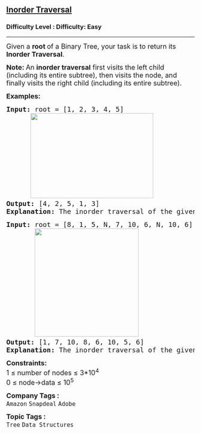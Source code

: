 <h2><a href="https://www.geeksforgeeks.org/problems/inorder-traversal/1?page=1&difficulty%5B%5D=-1&category%5B%5D=Tree&sortBy=submissions">Inorder Traversal</a></h2><h3>Difficulty Level : Difficulty: Easy</h3><hr><div class="problems_problem_content__Xm_eO"><p><span style="font-size: 18px;">Given a <strong> root </strong>of a Binary Tree, your task is to return its <strong>Inorder Traversal</strong>.</span></p>
<p><span style="font-size: 18px;"><span style="font-size: 18px;"><strong>Note: </strong>An <strong>inorder traversal</strong> first visits the left child (including its entire subtree), then visits the node, and finally visits the right child (including its entire subtree).</span></span></p>
<p><span style="font-size: 18px;"><strong>Examples:</strong></span></p>
<pre><span style="font-size: 18px;"><strong>Input: </strong>root = [1, 2, 3, 4, 5]<br>      <img style="font-family: -apple-system, BlinkMacSystemFont, 'Segoe UI', Roboto, Oxygen, Ubuntu, Cantarell, 'Open Sans', 'Helvetica Neue', sans-serif;" src="https://media.geeksforgeeks.org/img-practice/prod/addEditProblem/912454/Web/Other/blobid0_1758796476.webp" width="328" height="227">  &nbsp; &nbsp; 
<strong>Output: </strong>[4, 2, 5, 1, 3]<br><strong>Explanation:</strong> The inorder traversal of the given binary tree is [4, 2, 5, 1, 3].</span></pre>
<pre><span style="font-size: 18px;"><strong>Input: </strong>root = [8, 1, 5, N, 7, 10, 6, N, 10, 6]<br>       <img src="https://media.geeksforgeeks.org/img-practice/prod/addEditProblem/912454/Web/Other/blobid1_1758796530.webp" width="278" height="289"> &nbsp; &nbsp; &nbsp; 
<strong>Output: </strong>[1, 7, 10, 8, 6, 10, 5, 6]<br><strong>Explanation:</strong> The inorder traversal of the given binary tree is [1, 7, 10, 8, 6, 10, 5, 6]</span>.</pre>
<p><span style="font-size: 18px;"><strong>Constraints:<br></strong></span><span style="font-size: 18px;">1 ≤ number of nodes ≤ 3*10<sup>4</sup><sup style="font-family: -apple-system, BlinkMacSystemFont, 'Segoe UI', Roboto, Oxygen, Ubuntu, Cantarell, 'Open Sans', 'Helvetica Neue', sans-serif;"><br></sup></span><span style="font-size: 18px;">0 ≤ node-&gt;data ≤ 10<sup style="font-family: -apple-system, BlinkMacSystemFont, 'Segoe UI', Roboto, Oxygen, Ubuntu, Cantarell, 'Open Sans', 'Helvetica Neue', sans-serif;">5</sup><br></span></p></div><p><span style=font-size:18px><strong>Company Tags : </strong><br><code>Amazon</code>&nbsp;<code>Snapdeal</code>&nbsp;<code>Adobe</code>&nbsp;<br><p><span style=font-size:18px><strong>Topic Tags : </strong><br><code>Tree</code>&nbsp;<code>Data Structures</code>&nbsp;